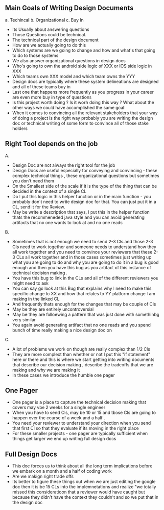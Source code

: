 ## Main Goals of Writing Design Documents
a. Techincal
b. Organizational
c. Buy In

- Its Usually about answering questions
- Those Questions could be technical.
- The technical part of the design document
- How are we actually going to do this
- Which systems are we going to change and how and what's that going to do to those systems 
- We also answer organizational questions in design docs
- Who's going to own the android side logic of XXX or IOS side logic in XXX
- Which teams own XXX model and which team owns the YYY
- Design docs are typically where these system delineations are designed and all of these teams buy in
- Last one that happens more frequently as you progress in your career are even more buy in type of questions
- Is this project worth doing ? Is it worh doing this way ? What about the other ways we could have accomplished the same goal
- When it comes to convincing all the relevant stakeholders that your way of doing a project is the right way probably you are writing the design doc or technical writing of some form to convince all of those stake holders

## Right Tool depends on the job
A. 
- Design Doc are not always the right tool for the job
- Design Docs are useful especially for conveying and convincing - these complex technical things , these organizational questions but sometimes you don't need them
- On the Smallest side of the scale if it is the type of the thing that can be decided in the context of a single CL
- Do I put this logic in this helper function or in the main function - you probably don't need to write design doc for that. You can just put it in a CL, send it for the Review.
- May be write a description that says, I put this in the helper function thats the recommeneded java style and you can avoid generating artifacts that no one wants to look at and no one reads 

B.
- Sometimes that is not enough we need to send 2-3 Cls and those 2-3 Cls need to work together and someone needs to understand how they all work together and you need to convince your reviewers that these 2-3 CLs all work together and in those cases sometimes just writing up what you are going to do and why you are going to do it in a bug is good enough and then you have this bug as you artifact of this instance of technical decision making .
- You have this bug to link in the CLs and all of the different reviewers you might need to ask 
- You can say go look at this Bug that explains why I need to make this specific change to XX and how that relates to YY platform change  I am making in the linked CL
- And frequently thats enough for the changes that may be couple of Cls
- May be they are entirely uncontroversial
- May be they are folloewing a pattern that was just done with somethinbg very similar
- You again avoid generating artifact that no one reads and you spend bunch of time really making a nice design doc on
  
C. 
- A lot of problems we work on though are really complex than 1/2 Cls
- They are more complext than whether or not I put this "if statement" here or there and this is where we start getting into writing documents that describe our decision making , describe the tradeoffs that we are making and why we are making it
- In these cases we introduce the humble one pager

## One Pager 
- One pager is a place to capture the technical decision making that covers may vbe 2 weeks for a single engineer
- When you have to send Cls, may be 10 or 15 and tbose Cls are going to happen over the course of a week and a half .
- You need your reviewer to understand your direction when you send that first Cl so that they evaluate if its moving in the right place
- For these smaller projects - one pager are typically sufficient when things get larger we end up writing full design docs

## Full Design Docs
- This doc forces us to think about all the long term implications before we embark on a month and a half of coding work
-  Are we makign right trade offs
-  Its better to figure these things out when we are just editing the google doc then it is be 15 CLs into the implemnetations and realize "we totally missed this consideratioon that a reviewer would have caught but because they didn't have the context they couldn't and so we put that in the design doc 
